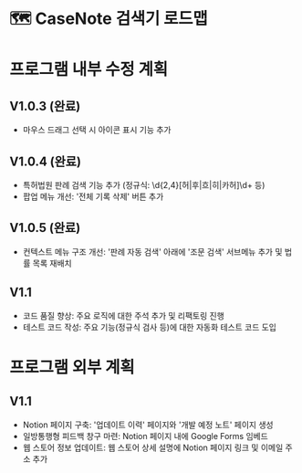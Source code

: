 🗺️ CaseNote 검색기 로드맵
===
# 프로그램 내부 수정 계획
## V1.0.3 (완료)
- 마우스 드래그 선택 시 아이콘 표시 기능 추가

## V1.0.4 (완료)
- 특허법원 판례 검색 기능 추가 (정규식: \d{2,4}[허|후|흐|히|카허]\d+ 등)
- 팝업 메뉴 개선: '전체 기록 삭제' 버튼 추가

## V1.0.5 (완료)
- 컨텍스트 메뉴 구조 개선: '판례 자동 검색' 아래에 '조문 검색' 서브메뉴 추가 및 법률 목록 재배치

## V1.1
- 코드 품질 향상: 주요 로직에 대한 주석 추가 및 리팩토링 진행
- 테스트 코드 작성: 주요 기능(정규식 검사 등)에 대한 자동화 테스트 코드 도입


# 프로그램 외부 계획
## V1.1
- Notion 페이지 구축: '업데이트 이력' 페이지와 '개발 예정 노트' 페이지 생성
- 일방통행형 피드백 창구 마련: Notion 페이지 내에 Google Forms 임베드
- 웹 스토어 정보 업데이트: 웹 스토어 상세 설명에 Notion 페이지 링크 및 이메일 주소 추가

